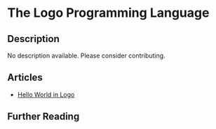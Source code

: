 # The Logo Programming Language

## Description

No description available. Please consider contributing.

## Articles

- [Hello World in Logo](https://sampleprograms.io/projects/hello-world/logo)

## Further Reading